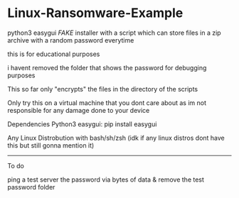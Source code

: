 # Linux-Ransomware-Example
python3 easygui *FAKE* installer with a script which can store files in a zip archive with a random password everytime

this is for educational purposes

i havent removed the folder that shows the password for debugging purposes


This so far only "encrypts" the files in the directory of the scripts

Only try this on a virtual machine that you dont care about as im not responsible for any damage done to your device


Dependencies 
Python3
easygui: pip install easygui

Any Linux Distrobution with bash/sh/zsh (idk if any linux distros dont have this but still gonna mention it)

____________________________________


To do


ping a test server the password via bytes of data  & remove the test password folder
